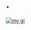 # .

[![my gi](https://github-readme-stats.vercel.app/api?username=xFinne&theme=dracula)](https://github.com/anuraghazra/github-readme-stats)

